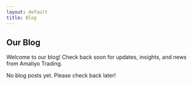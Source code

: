```yaml
--- 
layout: default 
title: Blog 
---
```

<div class="blog-banner-section"><div class="container"><h2>Our Blog</h2><p>Welcome to our blog! Check back soon for updates, insights, and news from Amaliyo Trading.</p></div></div><div class="container section-spacing"><!-- Blog posts will appear here. You can create new markdown files in the _posts folder. --><p>No blog posts yet. Please check back later!</p></div>